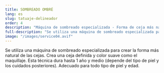 ```yaml
---
title: SOMBREADO OMBRÉ
lang: es
slug: tatuaje-delineador
order: 4
description: "Máquina de sombreado especializada - Forma de ceja más natural. Crea una ceja definida y color suave como el maquillaje."
full-description: "Se utiliza una máquina de sombreado especializada para crear la forma más natural de las cejas. Crea una ceja definida y color suave como el maquillaje. Esta técnica dura hasta 1 año y medio (depende del tipo de piel y los cuidados posteriores). Adecuado para todo tipo de piel y edad."
image: "/images/service04.avif"
---
```

Se utiliza una máquina de sombreado especializada para crear la forma más natural de las cejas. Crea una ceja definida y color suave como el maquillaje. Esta técnica dura hasta 1 año y medio (depende del tipo de piel y los cuidados posteriores). Adecuado para todo tipo de piel y edad.
